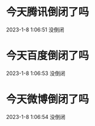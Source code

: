 # 今天腾讯倒闭了吗

2023-1-8 1:06:51 没倒闭

# 今天百度倒闭了吗

2023-1-8 1:06:53 没倒闭

# 今天微博倒闭了吗

2023-1-8 1:06:54 没倒闭

